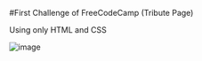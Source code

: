 #First Challenge of FreeCodeCamp (Tribute Page)

Using only HTML and CSS

![image](https://github.com/user-attachments/assets/5e413319-76e3-4655-a21b-73e9467deb0b)
